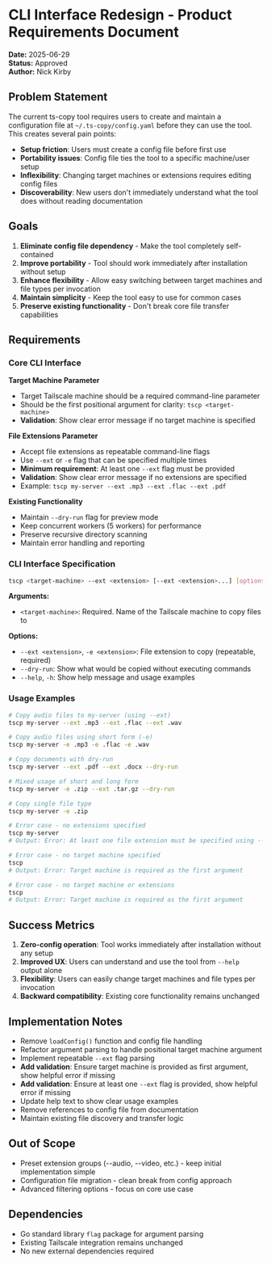 # CLI Interface Redesign - Product Requirements Document

**Date:** 2025-06-29  
**Status:** Approved  
**Author:** Nick Kirby

## Problem Statement

The current ts-copy tool requires users to create and maintain a configuration file at `~/.ts-copy/config.yaml` before they can use the tool. This creates several pain points:

- **Setup friction**: Users must create a config file before first use
- **Portability issues**: Config file ties the tool to a specific machine/user setup
- **Inflexibility**: Changing target machines or extensions requires editing config files
- **Discoverability**: New users don't immediately understand what the tool does without reading documentation

## Goals

1. **Eliminate config file dependency** - Make the tool completely self-contained
2. **Improve portability** - Tool should work immediately after installation without setup
3. **Enhance flexibility** - Allow easy switching between target machines and file types per invocation
4. **Maintain simplicity** - Keep the tool easy to use for common cases
5. **Preserve existing functionality** - Don't break core file transfer capabilities

## Requirements

### Core CLI Interface

**Target Machine Parameter**

- Target Tailscale machine should be a required command-line parameter
- Should be the first positional argument for clarity: `tscp <target-machine>`
- **Validation**: Show clear error message if no target machine is specified

**File Extensions Parameter**

- Accept file extensions as repeatable command-line flags
- Use `--ext` or `-e` flag that can be specified multiple times
- **Minimum requirement**: At least one `--ext` flag must be provided
- **Validation**: Show clear error message if no extensions are specified
- Example: `tscp my-server --ext .mp3 --ext .flac --ext .pdf`

**Existing Functionality**

- Maintain `--dry-run` flag for preview mode
- Keep concurrent workers (5 workers) for performance
- Preserve recursive directory scanning
- Maintain error handling and reporting

### CLI Interface Specification

```bash
tscp <target-machine> --ext <extension> [--ext <extension>...] [options]
```

**Arguments:**

- `<target-machine>`: Required. Name of the Tailscale machine to copy files to

**Options:**

- `--ext <extension>`, `-e <extension>`: File extension to copy (repeatable, required)
- `--dry-run`: Show what would be copied without executing commands
- `--help`, `-h`: Show help message and usage examples

### Usage Examples

```bash
# Copy audio files to my-server (using --ext)
tscp my-server --ext .mp3 --ext .flac --ext .wav

# Copy audio files using short form (-e)
tscp my-server -e .mp3 -e .flac -e .wav

# Copy documents with dry-run
tscp my-server --ext .pdf --ext .docx --dry-run

# Mixed usage of short and long form
tscp my-server -e .zip --ext .tar.gz --dry-run

# Copy single file type
tscp my-server -e .zip

# Error case - no extensions specified
tscp my-server
# Output: Error: At least one file extension must be specified using --ext or -e flag

# Error case - no target machine specified
tscp
# Output: Error: Target machine is required as the first argument

# Error case - no target machine or extensions
tscp
# Output: Error: Target machine is required as the first argument
```

## Success Metrics

1. **Zero-config operation**: Tool works immediately after installation without any setup
2. **Improved UX**: Users can understand and use the tool from `--help` output alone
3. **Flexibility**: Users can easily change target machines and file types per invocation
4. **Backward compatibility**: Existing core functionality remains unchanged

## Implementation Notes

- Remove `loadConfig()` function and config file handling
- Refactor argument parsing to handle positional target machine argument
- Implement repeatable `--ext` flag parsing
- **Add validation**: Ensure target machine is provided as first argument, show helpful error if missing
- **Add validation**: Ensure at least one `--ext` flag is provided, show helpful error if missing
- Update help text to show clear usage examples
- Remove references to config file from documentation
- Maintain existing file discovery and transfer logic

## Out of Scope

- Preset extension groups (--audio, --video, etc.) - keep initial implementation simple
- Configuration file migration - clean break from config approach
- Advanced filtering options - focus on core use case

## Dependencies

- Go standard library `flag` package for argument parsing
- Existing Tailscale integration remains unchanged
- No new external dependencies required
